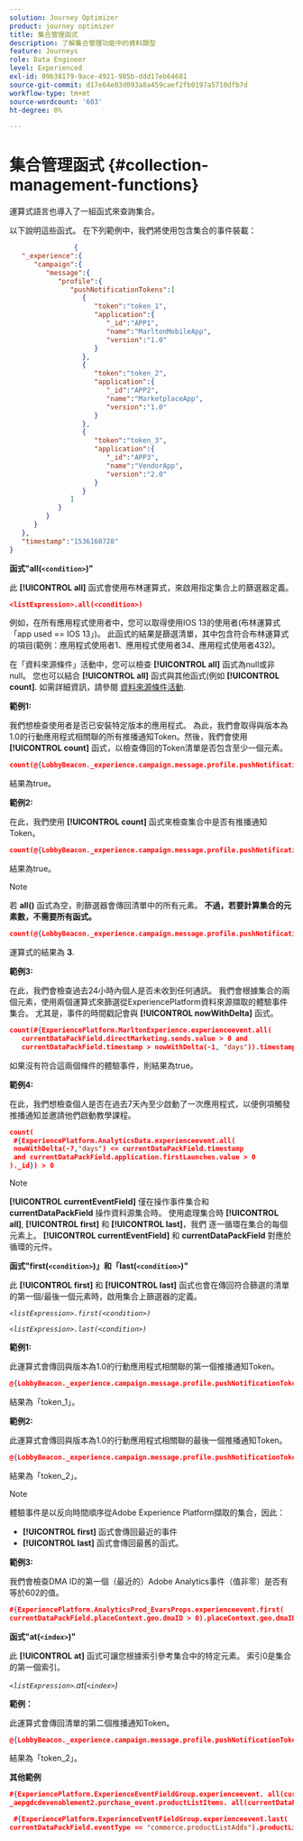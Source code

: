 ```yaml
---
solution: Journey Optimizer
product: journey optimizer
title: 集合管理函式
description: 了解集合管理功能中的資料類型
feature: Journeys
role: Data Engineer
level: Experienced
exl-id: 09b38179-9ace-4921-985b-ddd17eb64681
source-git-commit: d17e64e03d093a8a459caef2fb0197a5710dfb7d
workflow-type: tm+mt
source-wordcount: '603'
ht-degree: 0%

---
```


# 集合管理函式 {#collection-management-functions}

運算式語言也導入了一組函式來查詢集合。

以下說明這些函式。 在下列範例中，我們將使用包含集合的事件裝載：

```json
                { 
   "_experience":{ 
      "campaign":{ 
         "message":{ 
            "profile":{ 
               "pushNotificationTokens":[ 
                  { 
                     "token":"token_1",
                     "application":{ 
                        "_id":"APP1",
                        "name":"MarltonMobileApp",
                        "version":"1.0"
                     }
                  },
                  { 
                     "token":"token_2",
                     "application":{ 
                        "_id":"APP2",
                        "name":"MarketplaceApp",
                        "version":"1.0"
                     }
                  },
                  { 
                     "token":"token_3",
                     "application":{ 
                        "_id":"APP3",
                        "name":"VendorApp",
                        "version":"2.0"
                     }
                  }
               ]
            }
         }
      }
   },
   "timestamp":"1536160728"
}
```

**函式&quot;all(`<condition>`)&quot;**

此 **[!UICONTROL all]** 函式會使用布林運算式，來啟用指定集合上的篩選器定義。

```json
<listExpression>.all(<condition>)
```

例如，在所有應用程式使用者中，您可以取得使用IOS 13的使用者(布林運算式「app used == IOS 13」)。 此函式的結果是篩選清單，其中包含符合布林運算式的項目(範例：應用程式使用者1、應用程式使用者34、應用程式使用者432)。

在「資料來源條件」活動中，您可以檢查 **[!UICONTROL all]** 函式為null或非null。 您也可以結合 **[!UICONTROL all]** 函式與其他函式(例如 **[!UICONTROL count]**. 如需詳細資訊，請參閱 [資料來源條件活動](../condition-activity.md#data_source_condition).

**範例1:**

我們想檢查使用者是否已安裝特定版本的應用程式。 為此，我們會取得與版本為1.0的行動應用程式相關聯的所有推播通知Token。然後，我們會使用 **[!UICONTROL count]** 函式，以檢查傳回的Token清單是否包含至少一個元素。

```json
count(@{LobbyBeacon._experience.campaign.message.profile.pushNotificationTokens.all(currentEventField.application.version == "1.0").token}) > 0
```

結果為true。

**範例2:**

在此，我們使用 **[!UICONTROL count]** 函式來檢查集合中是否有推播通知Token。

```json
count(@{LobbyBeacon._experience.campaign.message.profile.pushNotificationTokens.all().token}) > 0
```

結果為true。

<!--Alternatively, you can check if there is no token in the collection:

   ```json
   count(@{LobbyBeacon._experience.campaign.message.profile.pushNotificationTokens.all().token}) == 0
   ```

The result will be false.

Here we use the count function in a condition to count the number of push notification tokens in the event.

`count(@{LobbyBeacon._experience.campaign.message.profile.pushNotificationTokens.all().token})`

The result is true.

Note that when the condition in the **all()** function is empty, the filter will return all the elements in the list. Hence, the expression above is equivalent to:

`count(@{LobbyBeacon._experience.campaign.message.profile.pushNotificationTokens.application.name})`

In both cases, the result of the expression is **3**.

A query of experience events recorded on the Adobe Experience Platform may or may not include the current event that triggered the current Journey. This will depend on the relative processing time with which [!DNL Journey Orchestration] sees an event and started evaluating conditions, versus the time it takes for that event to be ingested into the Adobe Experience Platform. For example, when using the .all() syntax to query experience events from the Adobe Experience Platform, we recommend enforcing the exclusion of the current event (by requiring an
earlier timestamp) in order to only consider prior events.-->

>[!NOTE]
>
>若 **all()** 函式為空，則篩選器會傳回清單中的所有元素。 **不過，若要計算集合的元素數，不需要所有函式。**


```json
count(@{LobbyBeacon._experience.campaign.message.profile.pushNotificationTokens.token})
```

運算式的結果為 **3**.

**範例3:**

在此，我們會檢查過去24小時內個人是否未收到任何通訊。 我們會根據集合的兩個元素，使用兩個運算式來篩選從ExperiencePlatform資料來源擷取的體驗事件集合。 尤其是，事件的時間戳記會與 **[!UICONTROL nowWithDelta]** 函式。

```json
count(#{ExperiencePlatform.MarltonExperience.experienceevent.all(
   currentDataPackField.directMarketing.sends.value > 0 and
   currentDataPackField.timestamp > nowWithDelta(-1, "days")).timestamp}) == 0
```

如果沒有符合這兩個條件的體驗事件，則結果為true。

**範例4:**

在此，我們想檢查個人是否在過去7天內至少啟動了一次應用程式，以便例項觸發推播通知並邀請他們啟動教學課程。

```json
count(
 #{ExperiencePlatform.AnalyticsData.experienceevent.all(
 nowWithDelta(-7,"days") <= currentDataPackField.timestamp
 and currentDataPackField.application.firstLaunches.value > 0
)._id}) > 0
```

<!--**"All + Count" example 4:** here we use the count function in a boolean expression to see if there is push notification tokens in the collection.

`count(@{LobbyBeacon._experience.campaign.message.profile.pushNotificationTokens.all().application.name}) > 0`

The result will be:

`true`

Alternatively, you can check if there is NO token in the collection:

`count(@{LobbyBeacon._experience.campaign.message.profile.pushNotificationTokens.all().application.name}) =0`

The result will be:

`false`-->

>[!NOTE]
>
>**[!UICONTROL currentEventField]** 僅在操作事件集合和 **currentDataPackField**
>操作資料源集合時。 使用處理集合時 **[!UICONTROL all]**, **[!UICONTROL first]** 和 **[!UICONTROL last]**，我們
>逐一循環在集合的每個元素上。 **[!UICONTROL currentEventField]** 和 **currentDataPackField**
>對應於循環的元件。

**函式&quot;first(`<condition>`)」和「last(`<condition>`)&quot;**

此 **[!UICONTROL first]** 和 **[!UICONTROL last]** 函式也會在傳回符合篩選的清單的第一個/最後一個元素時，啟用集合上篩選器的定義。

_`<listExpression>.first(<condition>)`_

_`<listExpression>.last(<condition>)`_

**範例1:**

此運算式會傳回與版本為1.0的行動應用程式相關聯的第一個推播通知Token。

```json
@{LobbyBeacon._experience.campaign.message.profile.pushNotificationTokens.first(currentEventField.application.version == "1.0").token
```

結果為「token_1」。

**範例2:**

此運算式會傳回與版本為1.0的行動應用程式相關聯的最後一個推播通知Token。

```json
@{LobbyBeacon._experience.campaign.message.profile.pushNotificationTokens.last(currentEventField.application.version == "1.0").token}
```

結果為「token_2」。

>[!NOTE]
>
>體驗事件是以反向時間順序從Adobe Experience Platform擷取的集合，因此：
>
>* **[!UICONTROL first]** 函式會傳回最近的事件
>* **[!UICONTROL last]** 函式會傳回最舊的函式。


**範例3:**

我們會檢查DMA ID的第一個（最近的）Adobe Analytics事件（值非零）是否有等於602的值。

```json
#{ExperiencePlatform.AnalyticsProd_EvarsProps.experienceevent.first(
currentDataPackField.placeContext.geo.dmaID > 0).placeContext.geo.dmaID} == 602
```

**函式&quot;at(`<index>`)&quot;**

此 **[!UICONTROL at]** 函式可讓您根據索引參考集合中的特定元素。
索引0是集合的第一個索引。

_`<listExpression>`.at(`<index>`)_

**範例：**

此運算式會傳回清單的第二個推播通知Token。

```json
@{LobbyBeacon._experience.campaign.message.profile.pushNotificationTokens.at(1).token}
```

結果為「token_2」。

**其他範例**

```json
#{ExperiencePlatform.ExperienceEventFieldGroup.experienceevent. all(currentDataPackField._aepgdcdevenablement2.purchase_event.receipt_nbr == "10-337-4016"). 
_aepgdcdevenablement2.purchase_event.productListItems. all(currentDataPackField.SKU == "AB17 1234 1775 19DT B4DR 8HDK 762").name}
```

```json
 #{ExperiencePlatform.ExperienceEventFieldGroup.experienceevent.last(
currentDataPackField.eventType == "commerce.productListAdds").productListItems.last(currentDataPackField.priceTotal >= 150).name}
```
